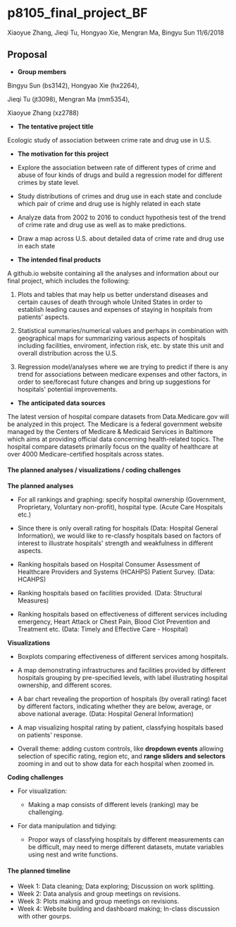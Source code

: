 p8105\_final\_project\_BF
================
Xiaoyue Zhang, Jieqi Tu, Hongyao Xie, Mengran Ma, Bingyu Sun
11/6/2018

Proposal
--------

-   **Group members**

Bingyu Sun (bs3142), Hongyao Xie (hx2264),

Jieqi Tu (jt3098), Mengran Ma (mm5354),

Xiaoyue Zhang (xz2788)

-   **The tentative project title**

Ecologic study of association between crime rate and drug use in U.S.

-   **The motivation for this project**
-   Explore the association between rate of different types of crime and abuse of four kinds of drugs and build a regression model for different crimes by state level.
-   Study distributions of crimes and drug use in each state and conclude which pair of crime and drug use is highly related in each state
-   Analyze data from 2002 to 2016 to conduct hypothesis test of the trend of crime rate and drug use as well as to make predictions.
-   Draw a map across U.S. about detailed data of crime rate and drug use in each state

-   **The intended final products**

A github.io website containing all the analyses and information about our final project, which includes the following:

1.  Plots and tables that may help us better understand diseases and certain causes of death through whole United States in order to establish leading causes and expenses of staying in hospitals from patients' aspects.

2.  Statistical summaries/numerical values and perhaps in combination with geographical maps for summarizing various aspects of hospitals including facilities, enviroment, infection risk, etc. by state this unit and overall distribution across the U.S.

3.  Regression model/analyses where we are trying to predict if there is any trend for associations between medicare expenses and other factors, in order to see/forecast future changes and bring up suggestions for hospitals' potential improvements.

-   **The anticipated data sources**

The latest version of hospital compare datasets from Data.Medicare.gov will be analyzed in this project. The Medicare is a federal government website managed by the Centers of Medicare & Medicaid Services in Baltimore which aims at providing official data concerning health-related topics. The hospital compare datasets primarily focus on the quality of healthcare at over 4000 Medicare-certified hospitals across states.

#### The planned analyses / visualizations / coding challenges

**The planned analyses**

-   For all rankings and graphing: specify hospital ownership (Government, Proprietary, Voluntary non-profit), hospital type. (Acute Care Hospitals etc.)

-   Since there is only overall rating for hospitals (Data: Hospital General Information), we would like to re-classfy hospitals based on factors of interest to illustrate hospitals' strength and weakfulness in different aspects.

-   Ranking hospitals based on Hospital Consumer Assessment of Healthcare Providers and Systems (HCAHPS) Patient Survey. (Data: HCAHPS)

-   Ranking hospitals based on facilities provided. (Data: Structural Measures)

-   Ranking hospitals based on effectiveness of different services including emergency, Heart Attack or Chest Pain, Blood Clot Prevention and Treatment etc. (Data: Timely and Effective Care - Hospital)

**Visualizations**

-   Boxplots comparing effectiveness of different services among hospitals.

-   A map demonstrating infrastructures and facilities provided by different hospitals grouping by pre-specified levels, with label illustrating hospital ownership, and different scores.

-   A bar chart revealing the proportion of hospitals (by overall rating) facet by different factors, indicating whether they are below, average, or above national average. (Data: Hospital General Information)

-   A map visualizing hospital rating by patient, classfying hospitals based on patients' response.

-   Overall theme: adding custom controls, like **dropdown events** allowing selection of specific rating, region etc, and **range sliders and selectors** zooming in and out to show data for each hospital when zoomed in.

**Coding challenges**

-   For visualization:

    -   Making a map consists of different levels (ranking) may be challenging.

-   For data manipulation and tidying:

    -   Propor ways of classfying hospitals by different measurements can be difficult, may need to merge different datasets, mutate variables using nest and write functions.

#### The planned timeline

-   Week 1: Data cleaning; Data exploring; Discussion on work splitting.
-   Week 2: Data analysis and group meetings on revisions.
-   Week 3: Plots making and group meetings on revisions.
-   Week 4: Website building and dashboard making; In-class discussion with other gourps.
